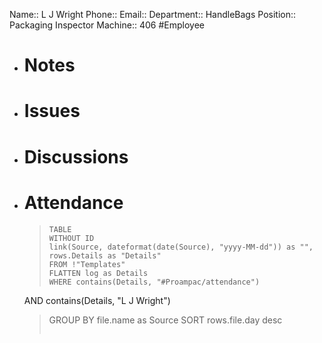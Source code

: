 Name:: L J Wright
Phone:: 
Email:: 
Department:: HandleBags
Position:: Packaging Inspector
Machine:: 406
#Employee
- # Notes
- # Issues
- # Discussions
- # Attendance
  
  > ```dataview
  > TABLE
  > WITHOUT ID
  > link(Source, dateformat(date(Source), "yyyy-MM-dd")) as "",
  > rows.Details as "Details"
  > FROM !"Templates"
  > FLATTEN log as Details
  > WHERE contains(Details, "#Proampac/attendance")
   AND contains(Details, "L J Wright")
  > GROUP BY file.name as Source
  > SORT rows.file.day desc
  > ```